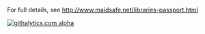 For full details, see http://www.maidsafe.net/libraries-passport.html

[![githalytics.com alpha](https://cruel-carlota.pagodabox.com/e7abf359603ca996cb4af0f0676d248a "githalytics.com")](http://githalytics.com/maidsafe/MaidSafe-Passport)
